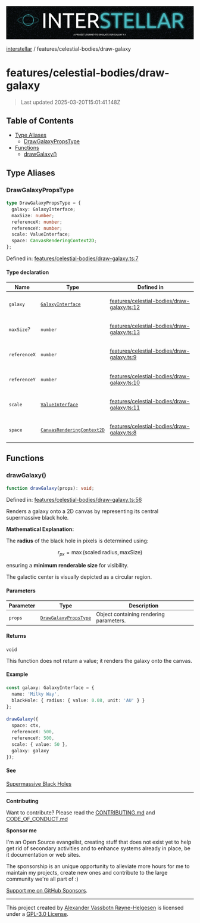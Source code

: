<div><img alt="SPECCER logo" src="https://raw.githubusercontent.com/phun-ky/interstellar/main/public/interstellar-header.png" style="max-height:120px;"/></div>

[interstellar](../../README.md) / features/celestial-bodies/draw-galaxy

# features/celestial-bodies/draw-galaxy

> Last updated 2025-03-20T15:01:41.148Z

## Table of Contents

- [Type Aliases](#type-aliases)
  - [DrawGalaxyPropsType](#drawgalaxypropstype)
- [Functions](#functions)
  - [drawGalaxy()](#drawgalaxy)

## Type Aliases

### DrawGalaxyPropsType

```ts
type DrawGalaxyPropsType = {
  galaxy: GalaxyInterface;
  maxSize: number;
  referenceX: number;
  referenceY: number;
  scale: ValueInterface;
  space: CanvasRenderingContext2D;
};
```

Defined in:
[features/celestial-bodies/draw-galaxy.ts:7](https://github.com/phun-ky/interstellar/blob/main/src/features/celestial-bodies/draw-galaxy.ts#L7)

#### Type declaration

<table>
<thead>
<tr>
<th>Name</th>
<th>Type</th>
<th>Defined in</th>
</tr>
</thead>
<tbody>
<tr>
<td>

<a id="galaxy"></a> `galaxy`

</td>
<td>

[`GalaxyInterface`](../../types/galaxies.md#galaxyinterface)

</td>
<td>

[features/celestial-bodies/draw-galaxy.ts:12](https://github.com/phun-ky/interstellar/blob/main/src/features/celestial-bodies/draw-galaxy.ts#L12)

</td>
</tr>
<tr>
<td>

<a id="maxsize"></a> `maxSize`?

</td>
<td>

`number`

</td>
<td>

[features/celestial-bodies/draw-galaxy.ts:13](https://github.com/phun-ky/interstellar/blob/main/src/features/celestial-bodies/draw-galaxy.ts#L13)

</td>
</tr>
<tr>
<td>

<a id="referencex"></a> `referenceX`

</td>
<td>

`number`

</td>
<td>

[features/celestial-bodies/draw-galaxy.ts:9](https://github.com/phun-ky/interstellar/blob/main/src/features/celestial-bodies/draw-galaxy.ts#L9)

</td>
</tr>
<tr>
<td>

<a id="referencey"></a> `referenceY`

</td>
<td>

`number`

</td>
<td>

[features/celestial-bodies/draw-galaxy.ts:10](https://github.com/phun-ky/interstellar/blob/main/src/features/celestial-bodies/draw-galaxy.ts#L10)

</td>
</tr>
<tr>
<td>

<a id="scale"></a> `scale`

</td>
<td>

[`ValueInterface`](../../types/distance.md#valueinterface)

</td>
<td>

[features/celestial-bodies/draw-galaxy.ts:11](https://github.com/phun-ky/interstellar/blob/main/src/features/celestial-bodies/draw-galaxy.ts#L11)

</td>
</tr>
<tr>
<td>

<a id="space"></a> `space`

</td>
<td>

[`CanvasRenderingContext2D`](https://developer.mozilla.org/docs/Web/API/CanvasRenderingContext2D)

</td>
<td>

[features/celestial-bodies/draw-galaxy.ts:8](https://github.com/phun-ky/interstellar/blob/main/src/features/celestial-bodies/draw-galaxy.ts#L8)

</td>
</tr>
</tbody>
</table>

## Functions

### drawGalaxy()

```ts
function drawGalaxy(props): void;
```

Defined in:
[features/celestial-bodies/draw-galaxy.ts:56](https://github.com/phun-ky/interstellar/blob/main/src/features/celestial-bodies/draw-galaxy.ts#L56)

Renders a galaxy onto a 2D canvas by representing its central supermassive black
hole.

**Mathematical Explanation:**

The **radius** of the black hole in pixels is determined using:

$$
r_{px} = \max(\text{scaled radius}, \text{maxSize})
$$

ensuring a **minimum renderable size** for visibility.

The galactic center is visually depicted as a circular region.

#### Parameters

| Parameter | Type                                                        | Description                             |
| --------- | ----------------------------------------------------------- | --------------------------------------- |
| `props`   | [`DrawGalaxyPropsType`](draw-galaxy.md#drawgalaxypropstype) | Object containing rendering parameters. |

#### Returns

`void`

This function does not return a value; it renders the galaxy onto the canvas.

#### Example

```ts
const galaxy: GalaxyInterface = {
  name: 'Milky Way',
  blackHole: { radius: { value: 0.08, unit: 'AU' } }
};

drawGalaxy({
  space: ctx,
  referenceX: 500,
  referenceY: 500,
  scale: { value: 50 },
  galaxy: galaxy
});
```

#### See

[Supermassive Black Holes](https://en.wikipedia.org/wiki/Supermassive_black_hole)

---

**Contributing**

Want to contribute? Please read the
[CONTRIBUTING.md](https://github.com/phun-ky/interstellar/blob/main/CONTRIBUTING.md)
and
[CODE_OF_CONDUCT.md](https://github.com/phun-ky/interstellar/blob/main/CODE_OF_CONDUCT.md)

**Sponsor me**

I'm an Open Source evangelist, creating stuff that does not exist yet to help
get rid of secondary activities and to enhance systems already in place, be it
documentation or web sites.

The sponsorship is an unique opportunity to alleviate more hours for me to
maintain my projects, create new ones and contribute to the large community
we're all part of :)

[Support me on GitHub Sponsors](https://github.com/sponsors/phun-ky).

---

This project created by [Alexander Vassbotn Røyne-Helgesen](http://phun-ky.net)
is licensed under a
[GPL-3.0 License](https://choosealicense.com/licenses/gpl-3.0/).
